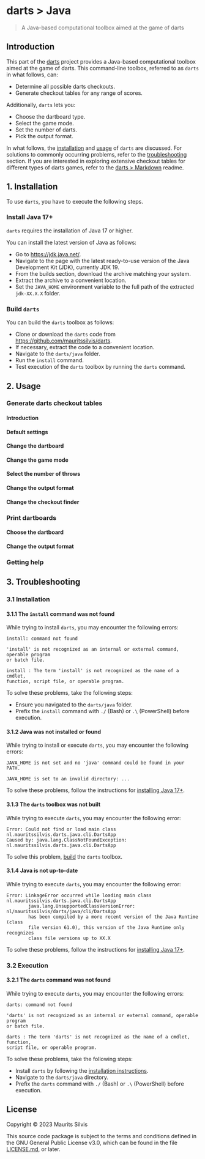 # darts > Java

> A Java-based computational toolbox aimed at the game of darts

## Introduction

This part of the [darts](https://github.com/mauritssilvis/darts) project provides a Java-based computational toolbox aimed at the game of darts.
This command-line toolbox, referred to as `darts` in what follows, can:

- Determine all possible darts checkouts.
- Generate checkout tables for any range of scores.

Additionally, `darts` lets you:

- Choose the dartboard type.
- Select the game mode.
- Set the number of darts.
- Pick the output format.

In what follows, the [installation](#1-installation) and [usage](#2-usage) of `darts` are discussed.
For solutions to commonly occurring problems, refer to the [troubleshooting](#3-troubleshooting) section.
If you are interested in exploring extensive checkout tables for different types of darts games, refer to the [darts > Markdown](../md) readme.

## 1. Installation

To use `darts`, you have to execute the following steps.

### Install Java 17+

`darts` requires the installation of Java 17 or higher.

You can install the latest version of Java as follows:

- Go to https://jdk.java.net/.
- Navigate to the page with the latest ready-to-use version of the Java Development Kit (JDK), currently JDK 19.
- From the builds section, download the archive matching your system.
- Extract the archive to a convenient location.
- Set the `JAVA_HOME` environment variable to the full path of the extracted `jdk-XX.X.X` folder.

### Build `darts`

You can build the `darts` toolbox as follows:

- Clone or download the `darts` code from https://github.com/mauritssilvis/darts.
- If necessary, extract the code to a convenient location.
- Navigate to the `darts/java` folder.
- Run the `install` command.
- Test execution of the `darts` toolbox by running the `darts` command.

## 2. Usage

### Generate darts checkout tables

#### Introduction

#### Default settings

#### Change the dartboard

#### Change the game mode

#### Select the number of throws

#### Change the output format

#### Change the checkout finder

### Print dartboards

#### Choose the dartboard

#### Change the output format

### Getting help

## 3. Troubleshooting

### 3.1 Installation

#### 3.1.1 The `install` command was not found

While trying to install `darts`, you may encounter the following errors:

```text
install: command not found
```

```text
'install' is not recognized as an internal or external command, operable program
or batch file.
```

```text
install : The term 'install' is not recognized as the name of a cmdlet,
function, script file, or operable program.
```

To solve these problems, take the following steps:

- Ensure you navigated to the `darts/java` folder.
- Prefix the `install` command with `./` (Bash) or `.\` (PowerShell) before execution.

#### 3.1.2 Java was not installed or found

While trying to install or execute `darts`, you may encounter the following errors:

```text
JAVA_HOME is not set and no 'java' command could be found in your PATH.
```

```text
JAVA_HOME is set to an invalid directory: ...
```

To solve these problems, follow the instructions for [installing Java 17+](#install-java-17).

#### 3.1.3 The `darts` toolbox was not built

While trying to execute `darts`, you may encounter the following error:

```text
Error: Could not find or load main class nl.mauritssilvis.darts.java.cli.DartsApp
Caused by: java.lang.ClassNotFoundException: nl.mauritssilvis.darts.java.cli.DartsApp
```

To solve this problem, [build](#build-darts) the `darts` toolbox.

#### 3.1.4 Java is not up-to-date

While trying to execute `darts`, you may encounter the following error:

```text
Error: LinkageError occurred while loading main class nl.mauritssilvis.darts.java.cli.DartsApp
        java.lang.UnsupportedClassVersionError: nl/mauritssilvis/darts/java/cli/DartsApp
        has been compiled by a more recent version of the Java Runtime (class
        file version 61.0), this version of the Java Runtime only recognizes 
        class file versions up to XX.X
```

To solve these problems, follow the instructions for [installing Java 17+](#install-java-17).

### 3.2 Execution

#### 3.2.1 The `darts` command was not found

While trying to execute `darts`, you may encounter the following errors:

```text
darts: command not found
```

```text
'darts' is not recognized as an internal or external command, operable program 
or batch file.
```

```text
darts : The term 'darts' is not recognized as the name of a cmdlet, function, 
script file, or operable program.
```

To solve these problems, take the following steps:

- Install `darts` by following the [installation instructions](#1-installation).
- Navigate to the `darts/java` directory.
- Prefix the `darts` command with `./` (Bash) or `.\` (PowerShell) before execution.

## License

Copyright © 2023 Maurits Silvis

This source code package is subject to the terms and conditions defined in the GNU General Public License v3.0, which can be found in the file [LICENSE.md](../LICENSE.md), or later.
